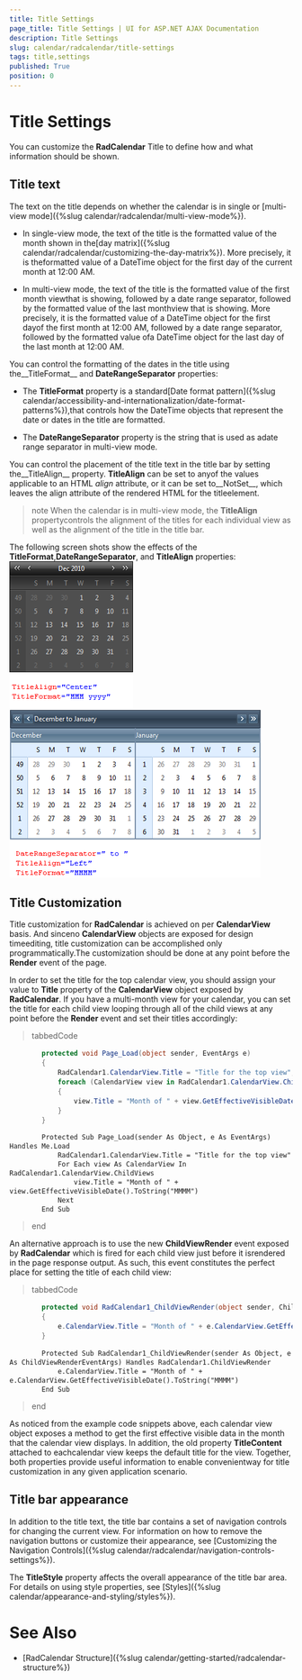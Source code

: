 ```yaml
---
title: Title Settings
page_title: Title Settings | UI for ASP.NET AJAX Documentation
description: Title Settings
slug: calendar/radcalendar/title-settings
tags: title,settings
published: True
position: 0
---
```


# Title Settings



You can customize the __RadCalendar__ Title to define how and what information should be shown.

## Title text

The text on the title depends on whether the calendar is in single or [multi-view mode]({%slug calendar/radcalendar/multi-view-mode%}).

* In single-view mode, the text of the title is the formatted value of the month shown in the[day matrix]({%slug calendar/radcalendar/customizing-the-day-matrix%}). More precisely, it is theformatted value of a DateTime object for the first day of the current month at 12:00 AM.

* In multi-view mode, the text of the title is the formatted value of the first month viewthat is showing, followed by a date range separator, followed by the formatted value of the last monthview that is showing. More precisely, it is the formatted value of a DateTime object for the first dayof the first month at 12:00 AM, followed by a date range separator, followed by the formatted value ofa DateTime object for the last day of the last month at 12:00 AM.

You can control the formatting of the dates in the title using the__TitleFormat__ and __DateRangeSeparator__ properties:

* The __TitleFormat__ property is a standard[Date format pattern]({%slug calendar/accessibility-and-internationalization/date-format-patterns%}),that controls how the DateTime objects that represent the date or dates in the title are formatted.

* The __DateRangeSeparator__ property is the string that is used as adate range separator in multi-view mode.

You can control the placement of the title text in the title bar by setting the__TitleAlign__ property. __TitleAlign__ can be set to anyof the values applicable to an HTML *align* attribute, or it can be set to__NotSet__, which leaves the align attribute of the rendered HTML for the titleelement.

>note When the calendar is in multi-view mode, the __TitleAlign__ propertycontrols the alignment of the titles for each individual view as well as the alignment of the title in the title bar.
>


The following screen shots show the effects of the __TitleFormat__,__DateRangeSeparator__, and __TitleAlign__ properties:![Using TitleAlign and TitleFormat properties](images/SingleviewTitle.png)![Using the DateRangeSeparator](images/titlerange.png)

## Title Customization

Title customization for __RadCalendar__ is achieved on per __CalendarView__ basis. And sinceno __CalendarView__ objects are exposed for design timeediting, title customization can be accomplished only programmatically.The customization should be done at any point before the __Render__ event of the page.

In order to set the title for the top calendar view, you should assign your value to __Title__ property of the __CalendarView__ object exposed by __RadCalendar__. If you have a multi-month view for your calendar, you can set the title for each child view looping through all of the child views at any point before the __Render__ event and set their titles accordingly:

>tabbedCode

````C#
	    protected void Page_Load(object sender, EventArgs e)
	    {
	        RadCalendar1.CalendarView.Title = "Title for the top view";
	        foreach (CalendarView view in RadCalendar1.CalendarView.ChildViews)
	        {
	            view.Title = "Month of " + view.GetEffectiveVisibleDate().ToString("MMMM");
	        }
	    }
````



````VB.NET
	    Protected Sub Page_Load(sender As Object, e As EventArgs) Handles Me.Load
	        RadCalendar1.CalendarView.Title = "Title for the top view"
	        For Each view As CalendarView In RadCalendar1.CalendarView.ChildViews
	            view.Title = "Month of " + view.GetEffectiveVisibleDate().ToString("MMMM")
	        Next
	    End Sub
````


>end

An alternative approach is to use the new __ChildViewRender__ event exposed by __RadCalendar__ which is fired for each child view just before it isrendered in the page response output. As such, this event constitutes the perfect place for setting the title of each child view:

>tabbedCode

````C#
	    protected void RadCalendar1_ChildViewRender(object sender, ChildViewRenderEventArgs e)
	    {
	        e.CalendarView.Title = "Month of " + e.CalendarView.GetEffectiveVisibleDate().ToString("MMMM");
	    }
````



````VB.NET
	    Protected Sub RadCalendar1_ChildViewRender(sender As Object, e As ChildViewRenderEventArgs) Handles RadCalendar1.ChildViewRender
	        e.CalendarView.Title = "Month of " + e.CalendarView.GetEffectiveVisibleDate().ToString("MMMM")
	    End Sub
````


>end

As noticed from the example code snippets above, each calendar view object exposes a method to get the first effective visible data in the month that the calendar view displays. In addition, the old property __TitleContent__ attached to eachcalendar view keeps the default title for the view. Together, both properties provide useful information to enable convenientway for title customization in any given application scenario.

## Title bar appearance

In addition to the title text, the title bar contains a set of navigation controls for changing the current view. For information on how to remove the navigation buttons or customize their appearance, see [Customizing the Navigation Controls]({%slug calendar/radcalendar/navigation-controls-settings%}).

The __TitleStyle__ property affects the overall appearance of the title bar area. For details on using style properties, see [Styles]({%slug calendar/appearance-and-styling/styles%}).

# See Also

 * [RadCalendar Structure]({%slug calendar/getting-started/radcalendar-structure%})

